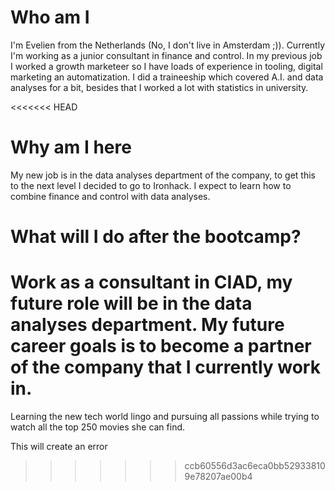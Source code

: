 # Who am I

I'm Evelien from the Netherlands (No, I don't live in Amsterdam ;)). 
Currently I'm working as a junior consultant in finance and control. 
In my previous job I worked a growth marketeer so I have loads of experience in tooling, digital marketing an automatization.
I did a traineeship which covered A.I. and data analyses for a bit, besides that I worked a lot with statistics in university. 

<<<<<<< HEAD
# Why am I here

My new job is in the data analyses department of the company, to get this to the next level I decided to go to Ironhack. 
I expect to learn how to combine finance and control with data analyses. 

# What will I do after the bootcamp?

Work as a consultant in CIAD, my future role will be in the data analyses department. 
My future career goals is to become a partner of the company that I currently work in.
=======
Learning the new tech world lingo and pursuing all passions while trying to watch all the top 250 movies she can find.

This will create an error
>>>>>>> ccb60556d3ac6eca0bb529338109e78207ae00b4
